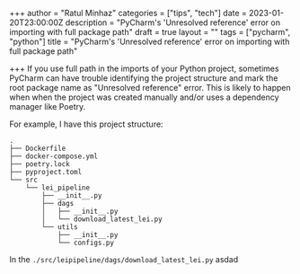 +++
author = "Ratul Minhaz"
categories = ["tips", "tech"]
date = 2023-01-20T23:00:00Z
description = "PyCharm's 'Unresolved reference' error on importing with full package path"
draft = true
layout = ""
tags = ["pycharm", "python"]
title = "PyCharm's 'Unresolved reference' error on importing with full package path"

+++
If you use full path in the imports of your Python project, sometimes PyCharm can have trouble identifying the project structure and mark the root package name as "Unresolved reference" error. This is likely to happen when when the project was created manually and/or uses a dependency manager like Poetry.

For example, I have this project structure:

    .
    ├── Dockerfile
    ├── docker-compose.yml
    ├── poetry.lock
    ├── pyproject.toml
    └── src
        └── lei_pipeline
            ├── __init__.py
            ├── dags
            │   ├── __init__.py
            │   └── download_latest_lei.py
            └── utils
                ├── __init__.py
                └── configs.py

In the `./src/leipipeline/dags/download_latest_lei.py` asdad